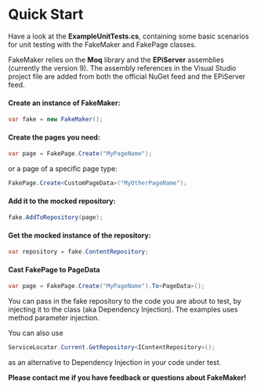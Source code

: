 ﻿# Quick Start

Have a look at the __ExampleUnitTests.cs__, containing some basic scenarios for unit testing with the FakeMaker and FakePage classes.

FakeMaker relies on the __Moq__ library and the __EPiServer__ assemblies (currently the version 9). The assembly references in the Visual Studio project file are added from both the official NuGet feed and the EPiServer feed.

#### Create an instance of FakeMaker:

```cs
var fake = new FakeMaker();
```

#### Create the pages you need:

```cs
var page = FakePage.Create("MyPageName");
```

or a page of a specific page type:

```cs
FakePage.Create<CustomPageData>("MyOtherPageName");
```

#### Add it to the mocked repository:

```cs
fake.AddToRepository(page);
```

#### Get the mocked instance of the repository:

```cs
var repository = fake.ContentRepository;
```

#### Cast FakePage to PageData

```cs
var page = FakePage.Create("MyPageName").To<PageData>();
```

You can pass in the fake repository to the code you are about to test, by injecting it to the class (aka Dependency Injection). The examples uses method parameter injection.

You can also use 
```cs 
ServiceLocator.Current.GetRepository<IContentRepository>();
```
as an alternative to Dependency Injection in your code under test.

__Please contact me if you have feedback or questions about FakeMaker!__

